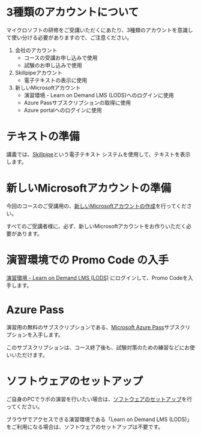# 3種類のアカウントについて

マイクロソフトの研修をご受講いただくにあたり、3種類のアカウントを意識して使い分ける必要がありますので、ご注意ください。

1. 会社のアカウント 
   - コースの受講お申し込みで使用
   - 試験のお申し込みで使用
2. Skillpipeアカウント 
   - 電子テキストの表示に使用
3. 新しいMicrosoftアカウント 
   - 演習環境 - Learn on Demand LMS (LODS)へのログインに使用
   - Azure Passサブスクリプションの取得に使用
   - Azure portalへのログインに使用

# テキストの準備

講義では、[Skillpipe](skillpipe.md)という電子テキスト システムを使用して、テキストを表示します。

# 新しいMicrosoftアカウントの準備

今回のコースのご受講用の、[新しいMicrosoftアカウントの作成](msa.md)を行ってください。

すべてのご受講者様に、必ず、新しいMicrosoftアカウントをお作りいただく必要があります。

# 演習環境での Promo Code の入手

[演習環境 - Learn on Demand LMS (LODS)](lods.md) にログインして、Promo Codeを入手します。

# Azure Pass 

演習用の無料のサブスクリプションである、[Microsoft Azure Pass](https://www.microsoftazurepass.com/)サブスクリプションを入手します。

このサブスクリプションは、コース終了後も、試験対策のための練習などにお使いいただけます。

# ソフトウェアのセットアップ
ご自身のPCでラボの演習を行いたい場合は、[ソフトウェアのセットアップ](env.md)を行ってください。

ブラウザでアクセスできる演習環境である「Learn on Demand LMS (LODS)」をご利用になる場合は、ソフトウェアのセットアップは不要です。
